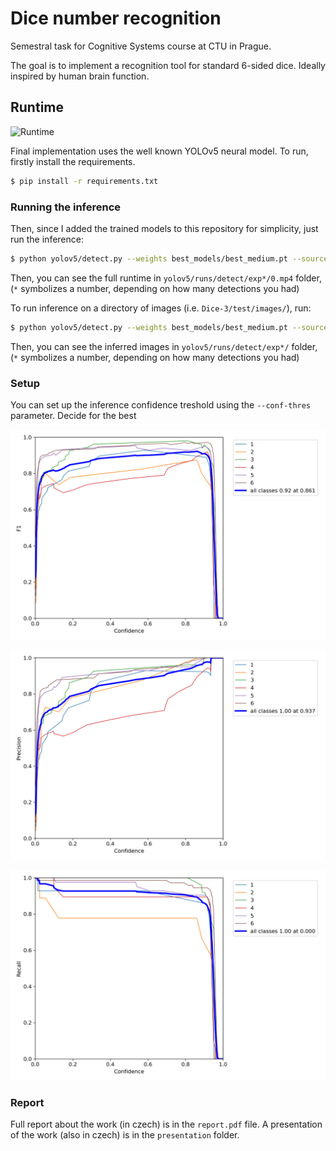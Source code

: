 # Dice number recognition

Semestral task for Cognitive Systems course at CTU in Prague.

The goal is to implement a recognition tool for standard 6-sided dice. Ideally inspired by human brain function.

## Runtime
![Runtime](presentation/combined.gif)

Final implementation uses the well known YOLOv5 neural model. To run, firstly install the requirements.

```sh
$ pip install -r requirements.txt
```

### Running the inference

Then, since I added the trained models to this repository for simplicity, just run the inference:

```sh
$ python yolov5/detect.py --weights best_models/best_medium.pt --source 0 --conf-thres 0.7
```

Then, you can see the full runtime in `yolov5/runs/detect/exp*/0.mp4` folder, (`*` symbolizes a number, depending on how many detections you had)

To run inference on a directory of images (i.e. `Dice-3/test/images/`), run:

```sh
$ python yolov5/detect.py --weights best_models/best_medium.pt --source Dice-3/test/images/ --conf-thres 0.7
```

Then, you can see the inferred images in `yolov5/runs/detect/exp*/` folder, (`*` symbolizes a number, depending on how many detections you had)

### Setup
You can set up the inference confidence treshold using the `--conf-thres` parameter. Decide for the best

![F1 score curve](presentation/F1_curve.png)

![Precision curve](presentation/P_curve.png)

![Recall curve](presentation/R_curve.png)

### Report

Full report about the work (in czech) is in the `report.pdf` file.
A presentation of the work (also in czech) is in the `presentation` folder.
